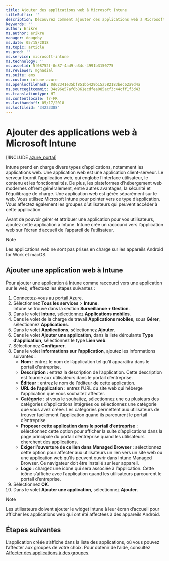 ```yaml
---
title: Ajouter des applications web à Microsoft Intune
titleSuffix: ''
description: Découvrez comment ajouter des applications web à Microsoft Intune.
keywords: ''
author: Erikre
ms.author: erikre
manager: dougeby
ms.date: 05/15/2018
ms.topic: article
ms.prod: ''
ms.service: microsoft-intune
ms.technology: ''
ms.assetid: 5f08752f-0e87-4ad9-a34c-4991b3150775
ms.reviewer: mghadial
ms.suite: ems
ms.custom: intune-azure
ms.openlocfilehash: 0d62341e35bf851bb429b15a582183bec62a9d4a
ms.sourcegitcommit: 34e96e57af6b861ecdfea085acf3c44cff1f3d43
ms.translationtype: HT
ms.contentlocale: fr-FR
ms.lasthandoff: 05/17/2018
ms.locfileid: "34223388"
---
```

# <a name="add-web-apps-to-microsoft-intune"></a>Ajouter des applications web à Microsoft Intune

[!INCLUDE [azure_portal](./includes/azure_portal.md)]

Intune prend en charge divers types d’applications, notamment les applications web. Une application web est une application client-serveur. Le serveur fournit l’application web, qui englobe l’interface utilisateur, le contenu et les fonctionnalités. De plus, les plateformes d’hébergement web modernes offrent généralement, entre autres avantages, la sécurité et l’équilibrage de charge. Une application web est gérée séparément sur le web. Vous utilisez Microsoft Intune pour pointer vers ce type d’application. Vous affectez également les groupes d’utilisateurs qui peuvent accéder à cette application. 

Avant de pouvoir gérer et attribuer une application pour vos utilisateurs, ajoutez cette application à Intune. Intune crée un raccourci vers l’application web sur l’écran d’accueil de l’appareil de l’utilisateur.

> [!Note]
> Les applications web ne sont pas prises en charge sur les appareils Android for Work et macOS.

## <a name="add-a-web-app-to-intune"></a>Ajouter une application web à Intune
Pour ajouter une application à Intune comme raccourci vers une application sur le web, effectuez les étapes suivantes :

1. Connectez-vous au [portail Azure](https://portal.azure.com).
2. Sélectionnez **Tous les services** > **Intune**.  
    Intune se trouve dans la section **Surveillance + Gestion**.
3. Dans le volet **Intune**, sélectionnez **Applications mobiles**.
4. Dans le volet de la charge de travail **Applications mobiles**, sous **Gérer**, sélectionnez **Applications**.
5. Dans le volet **Applications**, sélectionnez **Ajouter**.
6. Dans le volet **Ajouter une application**, dans la liste déroulante **Type d’application**, sélectionnez le type **Lien web**.
7. Sélectionnez **Configurer**.
8. Dans le volet **Informations sur l’application**, ajoutez les informations suivantes :
    - **Nom** : entrez le nom de l’application tel qu’il apparaîtra dans le portail d’entreprise.
    - **Description :** entrez la description de l’application. Cette description est fournie aux utilisateurs dans le portail d’entreprise.
    - **Éditeur** : entrez le nom de l’éditeur de cette application.
    - **URL de l’application** : entrez l’URL du site web qui héberge l’application que vous souhaitez affecter.
    - **Catégorie** : si vous le souhaitez, sélectionnez une ou plusieurs des catégories d’applications intégrées ou sélectionnez une catégorie que vous avez créée. Les catégories permettent aux utilisateurs de trouver facilement l’application quand ils parcourent le portail d’entreprise.
    - **Proposer cette application dans le portail d’entreprise** : sélectionnez cette option pour afficher la suite d’applications dans la page principale du portail d’entreprise quand les utilisateurs cherchent des applications.
    - **Exiger l’ouverture de ce lien dans Managed Browser** : sélectionnez cette option pour affecter aux utilisateurs un lien vers un site web ou une application web qu’ils peuvent ouvrir dans Intune Managed Browser. Ce navigateur doit être installé sur leur appareil.
    - **Logo** : chargez une icône qui sera associée à l’application. Cette icône s’affiche avec l’application quand les utilisateurs parcourent le portail d’entreprise.
9. Sélectionnez **OK**.
10. Dans le volet **Ajouter une application**, sélectionnez **Ajouter**.

> [!Note]
> Les utilisateurs doivent ajouter le widget Intune à leur écran d’accueil pour afficher les applications web qui ont été affectées à des appareils Android.

## <a name="next-steps"></a>Étapes suivantes

L’application créée s’affiche dans la liste des applications, où vous pouvez l’affecter aux groupes de votre choix. Pour obtenir de l’aide, consultez [Affecter des applications à des groupes](apps-deploy.md). 
